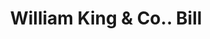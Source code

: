 ---
doi: 10.7916/D8795GS9
date_other: '1890'
date_other_textual: 1890-1899
form: printed ephemera
genre:
- Invoices
name:
- William King & Co.
object_in_context_url: https://biggert.cul.columbia.edu/items/view/ave_biggert_01456
subject_hierarchical_geographic:
- Philadelphia, Pennsylvania, United States
subject_name:
- William King & Co.
title: William King & Co.. Bill
sort_title: William King & Co.. Bill
call_number: ave_biggert_01456
coordinates:
- 40.00944444444445,-75.13333333333334
pid: ave_biggert_01456
identifiers: ave_biggert_01456
thumbnail: false
permalink: /biggert/ave_biggert_01456/
layout: iiif-image-page
---